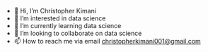 - 👋 Hi, I’m Christopher Kimani
- 👀 I’m interested in data science 
- 🌱 I’m currently learning data science
- 💞️ I’m looking to collaborate on data science 
- 📫 How to reach me via email christopherkimani001@gmail.com

<!---
001ckk/001ckk is a ✨ special ✨ repository because its `README.md` (this file) appears on your GitHub profile.
You can click the Preview link to take a look at your changes.
--->
